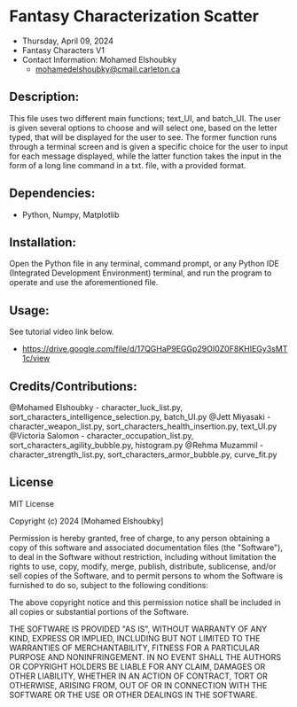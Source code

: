 # Fantasy Characterization Scatter
+ Thursday, April 09, 2024
+ Fantasy Characters V1
+ Contact Information: Mohamed Elshoubky
    + mohamedelshoubky@cmail.carleton.ca


## Description:
This file uses two different main functions; text_UI, and batch_UI. The user is given several options to choose and will select one, based on the letter typed, that will be displayed for the user to see. The former function runs through a terminal screen and is given a specific choice for the user to input for each message displayed, while the latter function takes the input in the form of a long line command in a txt. file, with a provided format.

## Dependencies:
+ Python, Numpy, Matplotlib

## Installation: 
Open the Python file in any terminal, command prompt, or any Python IDE (Integrated Development Environment) terminal, and run the program to operate and use the aforementioned file.

## Usage:
See tutorial video link below.
+ https://drive.google.com/file/d/17QGHaP9EGGp29OI0Z0F8KHIEGy3sMT1c/view

## Credits/Contributions:
@Mohamed Elshoubky - character_luck_list.py, sort_characters_intelligence_selection.py, batch_UI.py
@Jett Miyasaki - character_weapon_list.py, sort_characters_health_insertion.py, text_UI.py
@Victoria Salomon - character_occupation_list.py, sort_characters_agility_bubble.py, histogram.py
@Rehma Muzammil - character_strength_list.py, sort_characters_armor_bubble.py, curve_fit.py

## License
MIT License

Copyright (c) 2024 [Mohamed Elshoubky]

Permission is hereby granted, free of charge, to any person obtaining a copy
of this software and associated documentation files (the "Software"), to deal
in the Software without restriction, including without limitation the rights
to use, copy, modify, merge, publish, distribute, sublicense, and/or sell
copies of the Software, and to permit persons to whom the Software is
furnished to do so, subject to the following conditions:

The above copyright notice and this permission notice shall be included in all
copies or substantial portions of the Software.

THE SOFTWARE IS PROVIDED "AS IS", WITHOUT WARRANTY OF ANY KIND, EXPRESS OR
IMPLIED, INCLUDING BUT NOT LIMITED TO THE WARRANTIES OF MERCHANTABILITY,
FITNESS FOR A PARTICULAR PURPOSE AND NONINFRINGEMENT. IN NO EVENT SHALL THE
AUTHORS OR COPYRIGHT HOLDERS BE LIABLE FOR ANY CLAIM, DAMAGES OR OTHER
LIABILITY, WHETHER IN AN ACTION OF CONTRACT, TORT OR OTHERWISE, ARISING FROM,
OUT OF OR IN CONNECTION WITH THE SOFTWARE OR THE USE OR OTHER DEALINGS IN THE
SOFTWARE.
